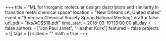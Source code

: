 +++
title = "ML for inorganic molecular design: descriptors and similarity in transition metal chemical space"
location = "New Orleans LA, United states"
event = "American Chemical Society Spring National Meeting"
draft = false
url_pdf = "tks/ACSS18.pdf"
time_start = 2018-03-19T13:00:00
all_day = false
authors = ["Jon Paul Janet", "Heather Kulik"]
featured = false
projects = []
tags = []
slides = ""
math = true
+++